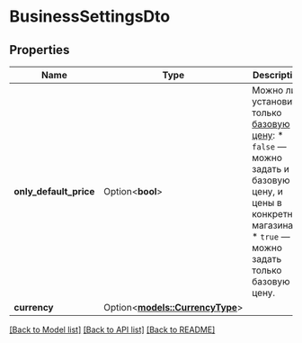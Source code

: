 # BusinessSettingsDto

## Properties

Name | Type | Description | Notes
------------ | ------------- | ------------- | -------------
**only_default_price** | Option<**bool**> | Можно ли установить только [базовую цену](*rule): * `false` — можно задать и базовую цену, и цены в конкретных магазинах. * `true` — можно задать только базовую цену.  | [optional]
**currency** | Option<[**models::CurrencyType**](CurrencyType.md)> |  | [optional]

[[Back to Model list]](../README.md#documentation-for-models) [[Back to API list]](../README.md#documentation-for-api-endpoints) [[Back to README]](../README.md)


